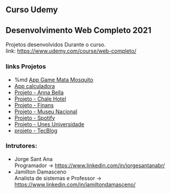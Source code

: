 ## Curso Udemy 
## Desenvolvimento Web Completo 2021
Projetos desenvolvidos Durante o curso.<br>
link: https://www.udemy.com/course/web-completo/

### links Projetos
- %md <a href="https://flviin.github.io/Curso-Udemy-Web/App%20Game%20Mata%20Mosquito/index.html" target="_blank"> App Game Mata Mosquito </a>
- <a href="https://flviin.github.io/Curso-Udemy-Web/App%20Game%20Mata%20Mosquito/index.html" target="_blank"> App calculadora </a>
- <a href="https://flviin.github.io/Curso-Udemy-Web/Projeto%20-%20Anna%20Bella/index.html" target="_blank"> Projeto - Anna Bella </a>
- <a href="https://flviin.github.io/Curso-Udemy-Web/Projeto%20-%20Chale%20Hotel/index.html" target="_blank"> Projeto - Chale Hotel </a>
- <a href="https://flviin.github.io/Curso-Udemy-Web/Projeto%20-%20Finans/index.html" target="_blank"> Projeto - Finans </a>
- <a href="https://flviin.github.io/Curso-Udemy-Web/Projeto%20-%20Museu%20Nacional/index.html" target="_blank"> Projeto - Museu Nacional </a>
- <a href="https://flviin.github.io/Curso-Udemy-Web/Projeto%20-%20Spotify/index.html" target="_blank"> Projeto - Spotify </a>
- <a href="https://flviin.github.io/Curso-Udemy-Web/Projeto%20-%20Unes%20Universidade/index.html" target="_blank"> Projeto - Unes Universidade </a>
- <a href="https://flviin.github.io/Curso-Udemy-Web/projeto%20-%20TecBlog/index.html" target="_blank"> projeto - TecBlog </a>

### Intrutores:
- Jorge Sant Ana <br>
Programador -> https://www.linkedin.com/in/jorgesantanabr/
- Jamilton Damasceno <br>
Analista de sistemas e Professor -> https://www.linkedin.com/in/jamiltondamasceno/

